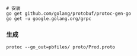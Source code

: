 ```shell
# 安装
go get github.com/golang/protobuf/protoc-gen-go
go get -u google.golang.org/grpc
```

### 生成
```shell
protoc --go_out=pbfiles/ proto/Prod.proto
```